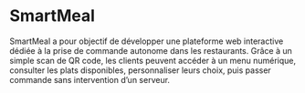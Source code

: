 # SmartMeal
SmartMeal a pour objectif de développer une plateforme web interactive dédiée à la prise de commande autonome dans les restaurants. Grâce à un simple scan de QR code, les clients peuvent accéder à un menu numérique, consulter les plats disponibles, personnaliser leurs choix, puis passer commande sans intervention d’un serveur. 
